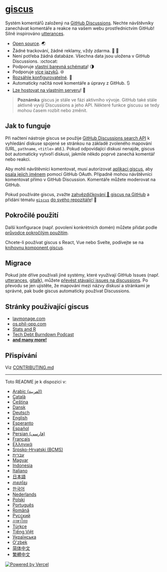 # [giscus][giscus]

Systém komentářů založený na [GitHub Discussions][discussions]. Nechte návštěvníky zanechávat komentáře a reakce na vašem webu prostřednictvím GitHub! Silně inspirováno [utterances][utterances].

- [Open source][repo]. 🌏
- Žádné trackování, žádné reklamy, vždy zdarma. 📡 🚫
- Není potřeba žádná databáze. Všechna data jsou uložena v GitHub Discussions. :octocat:
- Podporuje [vlastní barevná schémata][creating-custom-themes]! 🌗
- Podporuje [více jazyků][multiple-languages]. 🌐
- [Rozsáhle konfigurovatelné][advanced-usage]. 🔧
- Automaticky načítá nové komentáře a úpravy z GitHub. 🔃
- [Lze hostovat na vlastním serveru][self-hosting]! 🤳

> **Poznámka**
> giscus je stále ve fázi aktivního vývoje. GitHub také stále aktivně vyvíjí Discussions a jeho API. Některé funkce giscusu se tedy mohou časem rozbít nebo změnit.

## Jak to funguje

Při načtení nástroje giscus se použije [GitHub Discussions search API][search-api] k vyhledání diskuse spojené se stránkou na základě zvoleného mapování (URL, `pathname`, `<title>` atd.). Pokud odpovídající diskusi nenajde, giscus bot automaticky vytvoří diskusi, jakmile někdo poprvé zanechá komentář nebo reakci.

Aby mohli návštěvníci komentovat, musí autorizovat [aplikaci giscus][giscus-app], aby [psala jejich jménem][authorization] pomocí GitHub OAuth. Případně mohou návštěvníci komentovat přímo v GitHub Discussion. Komentáře můžete moderovat na GitHub.

[giscus]: https://giscus.app
[discussions]: https://docs.github.com/en/discussions
[utterances]: https://github.com/utterance/utterances
[repo]: https://github.com/giscus/giscus
[advanced-usage]: https://github.com/giscus/giscus/blob/main/ADVANCED-USAGE.md
[creating-custom-themes]: https://github.com/giscus/giscus/blob/main/ADVANCED-USAGE.md#data-theme
[multiple-languages]: https://github.com/giscus/giscus/blob/main/CONTRIBUTING.md#adding-localizations
[self-hosting]: https://github.com/giscus/giscus/blob/main/SELF-HOSTING.md
[search-api]: https://docs.github.com/en/graphql/guides/using-the-graphql-api-for-discussions#search
[giscus-app]: https://github.com/apps/giscus
[authorization]: https://docs.github.com/en/developers/apps/identifying-and-authorizing-users-for-github-apps

<!-- configuration -->

Pokud používáte giscus, zvažte [zahvězdičkování 🌟 giscus na GitHub][repo] a přidání tématu [`giscus`][giscus-topic] [do svého repozitáře][topic-howto]! 🎉

## Pokročilé použití

Další konfigurace (např. povolení konkrétních domén) můžete přidat podle [průvodce pokročilým použitím][advanced-usage].

Chcete-li používat giscus s React, Vue nebo Svelte, podívejte se na [knihovnu komponent giscus][giscus-component].

## Migrace

Pokud jste dříve používali jiné systémy, které využívají GitHub Issues (např. [utterances][utterances], [gitalk][gitalk]), můžete [převést stávající issues na discussions][convert]. Po převodu se jen ujistěte, že mapování mezi názvy diskusí a stránkami je správné, pak bude giscus automaticky používat Discussions.

## Stránky používající giscus

- [laymonage.com][laymonage-website]
- [os.phil-opp.com][os-phil-opp]
- [Stats and R][statsandr]
- [Tech Debt Burndown Podcast][techdebtburndown]
- [**and many more!**][giscus-topic]

## Přispívání

Viz [CONTRIBUTING.md][contributing]

[giscus-component]: https://github.com/giscus/giscus-component
[repo]: https://github.com/giscus/giscus
[giscus-topic]: https://github.com/topics/giscus
[topic-howto]: https://docs.github.com/en/github/administering-a-repository/classifying-your-repository-with-topics
[advanced-usage]: https://github.com/giscus/giscus/blob/main/ADVANCED-USAGE.md
[utterances]: https://github.com/utterance/utterances
[gitalk]: https://github.com/gitalk/gitalk
[convert]: https://docs.github.com/en/discussions/managing-discussions-for-your-community/moderating-discussions#converting-an-issue-to-a-discussion
[laymonage-website]: https://laymonage.com/posts/giscus
[os-phil-opp]: https://os.phil-opp.com
[statsandr]: https://statsandr.com
[techdebtburndown]: https://techdebtburndown.com
[contributing]: https://github.com/giscus/giscus/blob/main/CONTRIBUTING.md

<!-- end -->

---

Toto README je k dispozici v:

- [Arabic (العربية)](README.ar.md)
- [Català](README.ca.md)
- [Čeština](README.cs.md)
- [Dansk](README.da.md)
- [Deutsch](README.de.md)
- [English](README.md)
- [Esperanto](README.eo.md)
- [Español](README.es.md)
- [Persian (فارسی)](README.fa.md)
- [Français](README.fr.md)
- [Ελληνικά](README.gr.md)
- [Srpsko-Hrvatski (BCMS)](README.hbs.md)
- [עברית](README.he.md)
- [Magyar](README.hu.md)
- [Indonesia](README.id.md)
- [Italiano](README.it.md)
- [日本語](README.ja.md)
- [ភាសាខ្មែរ](README.kh.md)
- [한국어](README.ko.md)
- [Nederlands](README.nl.md)
- [Polski](README.pl.md)
- [Português](README.pt.md)
- [Română](README.ro.md)
- [Русский](README.ru.md)
- [ภาษาไทย](README.th.md)
- [Türkçe](README.tr.md)
- [Tiếng Việt](README.vi.md)
- [Українська](README.uk.md)
- [O'zbek](README.uz.md)
- [简体中文](README.zh-CN.md)
- [繁體中文](README.zh-TW.md)

[![Powered by Vercel](public/powered-by-vercel.svg)][vercel]

[vercel]: https://vercel.com/?utm_source=giscus&utm_campaign=oss
